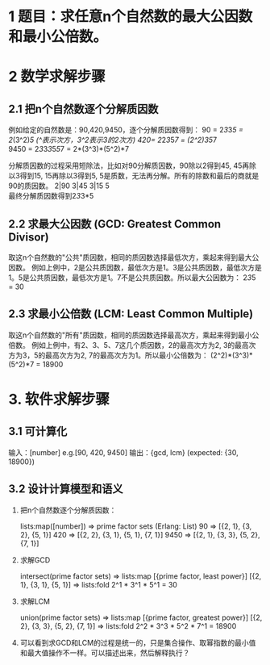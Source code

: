 # 1 题目：求任意n个自然数的最大公因数和最小公倍数。

# 2 数学求解步骤
## 2.1 把n个自然数逐个分解质因数

例如给定的自然数是：90,420,9450，逐个分解质因数得到：
    90 = 2*3*3*5 = 2*(3^2)*5 (^表示次方，3^2表示3的2次方)
    420= 2*2*3*5*7 = (2^2)*3*5*7    
    9450 = 2*3*3*3*5*5*7 = 2*(3^3)*(5^2)*7
        
分解质因数的过程采用短除法，比如对90分解质因数，90除以2得到45, 45再除以3得到15, 15再除以3得到5, 5是质数，无法再分解。所有的除数和最后的商就是90的质因数。
    2|90
    3|45
    3|15
      5  
最终分解质因数得到2*3*3*5
    
## 2.2 求最大公因数 (GCD: Greatest Common Divisor)
取这n个自然数的"公共"质因数，相同的质因数选择最低次方，乘起来得到最大公因数。
    例如上例中，2是公共质因数，最低次方是1。3是公共质因数，最低次方是1。5是公共质因数，最低次方是1。7不是公共质因数。所以最大公因数为：
    2*3*5 = 30
    
## 2.3 求最小公倍数 (LCM: Least Common Multiple)
取这n个自然数的"所有"质因数，相同的质因数选择最高次方，乘起来得到最小公倍数。
    例如上例中，有2、3、5、7这几个质因数，2的最高次方为2, 3的最高次方为3，5的最高次方为2, 7的最高次方为1。所以最小公倍数为：
    (2^2)\*(3^3)\*(5^2)*7 = 18900
    
# 3. 软件求解步骤
## 3.1 可计算化
输入：[number]     e.g.[90, 420, 9450]
输出：{gcd, lcm}   (expected: {30, 18900})
   
## 3.2 设计计算模型和语义
1. 把n个自然数逐个分解质因数：

    lists:map([number]) => prime factor sets (Erlang: List)
    90   => [{2, 1}, {3, 2}, {5, 1}]
    420  => [{2, 2}, {3, 1}, {5, 1}, {7, 1}]
    9450 => [{2, 1}, {3, 3}, {5, 2}, {7, 1}]
       
2. 求解GCD

    intersect(prime factor sets) => lists:map [{prime factor, least power}]
    [{2, 1}, {3, 1}, {5, 1}] => lists:fold 2^1 * 3^1 * 5^1 = 30
       
3. 求解LCM

    union(prime factor sets) => lists:map [{prime factor, greatest power}]
    [{2, 2}, {3, 3}, {5, 2}, {7, 1}] => lists:fold 2^2 * 3^3 * 5^2 * 7^1 = 18900

4. 可以看到求GCD和LCM的过程是统一的，只是集合操作、取幂指数的最小值和最大值操作不一样。可以描述出来，然后解释执行？
   